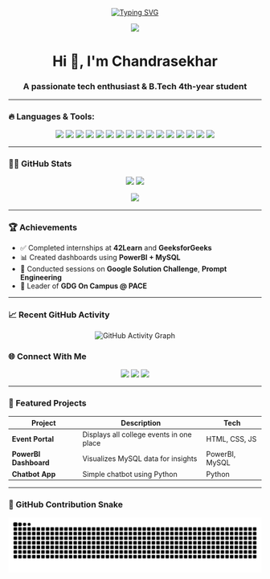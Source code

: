 <!-- Typing SVG Header -->
<p align="center">
  <a href="https://github.com/Chandrasekhar152">
    <img src="https://readme-typing-svg.demolab.com?font=Fira+Code&size=24&pause=1000&center=true&vCenter=true&width=600&lines=Hi+%F0%9F%91%8B%2C+I'm+Chandrasekhar;B.Tech+4th+Year+Student;GDG+Lead+%7C+Tech+Enthusiast;PowerBI+%7C+Python+%7C+Web+Development;Welcome+to+my+GitHub+profile!+%F0%9F%9A%80" alt="Typing SVG" />
  </a>
</p>

<!-- Profile Image -->
<p align="center">
  <img src="https://i.postimg.cc/pTxMVbSJ/myprofile.jpg" width="300px">
</p>

<h1 align="center">Hi 👋, I'm Chandrasekhar</h1>
<h3 align="center">A passionate tech enthusiast & B.Tech 4th-year student</h3>

---

### 🔥 Languages & Tools:

<p align="center">
  <!-- Languages -->
  <img src="https://cdn.jsdelivr.net/gh/devicons/devicon/icons/c/c-original.svg" width="40"/>
  <img src="https://cdn.jsdelivr.net/gh/devicons/devicon/icons/cplusplus/cplusplus-original.svg" width="40"/>
  <img src="https://cdn.jsdelivr.net/gh/devicons/devicon/icons/python/python-original.svg" width="40"/>
  <img src="https://cdn.jsdelivr.net/gh/devicons/devicon/icons/java/java-original.svg" width="40"/>
  <img src="https://cdn.jsdelivr.net/gh/devicons/devicon/icons/html5/html5-original.svg" width="40"/>
  <img src="https://cdn.jsdelivr.net/gh/devicons/devicon/icons/css3/css3-original.svg" width="40"/>
  <img src="https://cdn.jsdelivr.net/gh/devicons/devicon/icons/javascript/javascript-original.svg" width="40"/>
  <img src="https://cdn.jsdelivr.net/gh/devicons/devicon/icons/bootstrap/bootstrap-original.svg" width="40"/>
  <!-- Tools -->
  <img src="https://cdn.jsdelivr.net/gh/devicons/devicon/icons/mysql/mysql-original.svg" width="40"/>
  <img src="https://cdn.jsdelivr.net/gh/devicons/devicon/icons/numpy/numpy-original.svg" width="40"/>
  <img src="https://cdn.jsdelivr.net/gh/devicons/devicon/icons/pandas/pandas-original.svg" width="40"/>
  <img src="https://cdn.jsdelivr.net/gh/devicons/devicon/icons/matlab/matlab-original.svg" width="40"/>
  <img src="https://cdn.jsdelivr.net/gh/devicons/devicon/icons/postman/postman-original.svg" width="40"/>
  <img src="https://cdn.jsdelivr.net/gh/devicons/devicon/icons/git/git-original.svg" width="40"/>
  <img src="https://cdn.jsdelivr.net/gh/devicons/devicon/icons/github/github-original.svg" width="40"/>
  <img src="https://cdn.jsdelivr.net/gh/devicons/devicon/icons/vscode/vscode-original.svg" width="40"/>
</p>

---

### 🧑‍💻 GitHub Stats

<p align="center">
  <img src="https://github-readme-stats.vercel.app/api?username=Chandrasekhar152&show_icons=true&theme=tokyonight" width="48%"/>
  <img src="https://github-readme-streak-stats.herokuapp.com/?user=Chandrasekhar152&theme=tokyonight" width="48%"/>
</p>

<p align="center">
  <img src="https://github-readme-stats.vercel.app/api/top-langs/?username=Chandrasekhar152&layout=compact&theme=tokyonight" width="48%"/>
</p>

---





### 🏆 Achievements

- ✅ Completed internships at **42Learn** and **GeeksforGeeks**
- 📊 Created dashboards using **PowerBI + MySQL**
- 🎤 Conducted sessions on **Google Solution Challenge**, **Prompt Engineering**
- 🚀 Leader of **GDG On Campus @ PACE**


---

### 📈 Recent GitHub Activity

<p align="center">
  <img src="https://activity-graph.vercel.app/graph?username=Chandrasekhar152&theme=react-dark" alt="GitHub Activity Graph" />
</p>

### 🌐 Connect With Me

<p align="center">
  <a href="https://linkedin.com/in/chandrasekhar152" target="_blank"><img src="https://img.shields.io/badge/LinkedIn-blue?logo=linkedin&style=for-the-badge" /></a>
  <a href="mailto:chandrasekhar152@gmail.com"><img src="https://img.shields.io/badge/Gmail-red?logo=gmail&style=for-the-badge" /></a>
  <a href="https://github.com/Chandrasekhar152"><img src="https://img.shields.io/badge/GitHub-black?logo=github&style=for-the-badge" /></a>
</p>

---



### 📂 Featured Projects

| Project               | Description                               | Tech               |
|-----------------------|-------------------------------------------|--------------------|
| **Event Portal**      | Displays all college events in one place  | HTML, CSS, JS      |
| **PowerBI Dashboard** | Visualizes MySQL data for insights        | PowerBI, MySQL     |
| **Chatbot App**       | Simple chatbot using Python               | Python             |

---

### 🐍 GitHub Contribution Snake

<p align="center">
  <img src="https://raw.githubusercontent.com/Chandrasekhar152/Chandrasekhar152/output/github-contribution-grid-snake.svg" alt="snake animation" />
</p>
